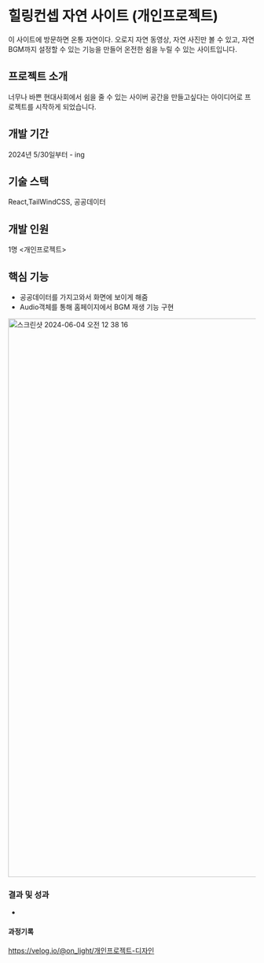 # 힐링컨셉 자연 사이트 (개인프로젝트)
이 사이트에 방문하면 온통 자연이다. 오로지 자연 동영상, 자연 사진만 볼 수 있고, 자연 BGM까지 설정할 수 있는 기능을 만들어 
온전한 쉼을 누릴 수 있는 사이트입니다. 

## 프로젝트 소개 
 너무나 바쁜 현대사회에서 쉼을 줄 수 있는 사이버 공간을 만들고싶다는 아이디어로 프로젝트를 시작하게 되었습니다.

## 개발 기간
2024년 5/30일부터 - ing 

## 기술 스택 
React,TailWindCSS, 공공데이터 

## 개발 인원 
1명 <개인프로젝트> 

## 핵심 기능 
- 공공데이터를 가지고와서 화면에 보이게 해줌 
- Audio객체를 통해 홈페이지에서 BGM 재생 기능 구현

<img width="1136" alt="스크린샷 2024-06-04 오전 12 38 16" src="https://github.com/choitoady/appleTV-project/assets/153695936/5140e249-47f8-4033-8e57-e70c59970dda">


### 결과 및 성과 
- 
#### 과정기록
https://velog.io/@on_light/개인프로젝트-디자인
